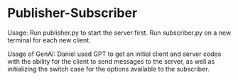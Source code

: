 # Publisher-Subscriber

Usage: Run publisher.py to start the server first.
       Run subscriber.py on a new terminal for each new client.

Usage of GenAI:
    Daniel used GPT to get an initial client and server codes with the ability for the client to send messages to the server, as well as initializing the switch case for the options available to the subscriber.